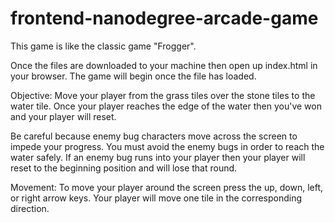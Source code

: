 frontend-nanodegree-arcade-game
===============================

This game is like the classic game "Frogger".

Once the files are downloaded to your machine then open up index.html in your browser.
The game will begin once the file has loaded.

Objective:
Move your player from the grass tiles over the stone tiles to the water tile.  Once your player reaches the edge
of the water then you've won and your player will reset.

Be careful because enemy bug characters move across the screen to impede your progress.  You must avoid the enemy bugs
in order to reach the water safely.  If an enemy bug runs into your player then your player will reset
to the beginning position and will lose that round.

Movement:
To move your player around the screen press the up, down, left, or right arrow keys.  Your player will move one tile
in the corresponding direction.

